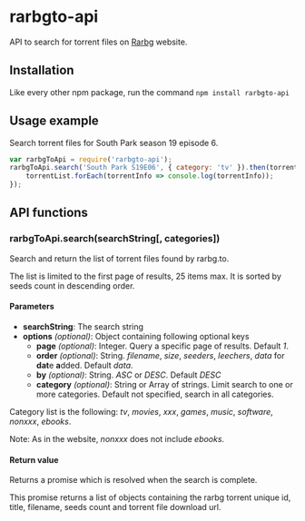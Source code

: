 rarbgto-api
===========

API to search for torrent files on [Rarbg](https://rarbg.to) website.


Installation
------------

Like every other npm package, run the command
`npm install rarbgto-api`


Usage example
-------------

Search torrent files for South Park season 19 episode 6.

```javascript
var rarbgToApi = require('rarbgto-api');
rarbgToApi.search('South Park S19E06', { category: 'tv' }).then(torrentList => {
    torrentList.forEach(torrentInfo => console.log(torrentInfo));
});
```


API functions
-------------

### rarbgToApi.search(searchString[, categories])

Search and return the list of torrent files found by rarbg.to.

The list is limited to the first page of results, 25 items max. It is sorted by seeds count in descending order.

#### Parameters

+ **searchString**: The search string
+ **options** *(optional)*: Object containing following optional keys
    - **page** *(optional)*: Integer. Query a specific page of results. Default *1*.
    - **order** *(optional)*: String. *filename*, *size*, *seeders*, *leechers*, *data* for **dat**e **a**dded. Default *data*.
    - **by** *(optional)*: String. *ASC* or *DESC*. Default *DESC*
    - **category** *(optional)*: String or Array of strings. Limit search to one or more categories. Default not specified, search in all categories.

Category list is the following: *tv*, *movies*, *xxx*, *games*, *music*, *software*, *nonxxx*, *ebooks*.

Note: As in the website, *nonxxx* does not include *ebooks*.

#### Return value

Returns a promise which is resolved when the search is complete.

This promise returns a list of objects containing the rarbg torrent unique id, title, filename, seeds count and torrent file download url.
